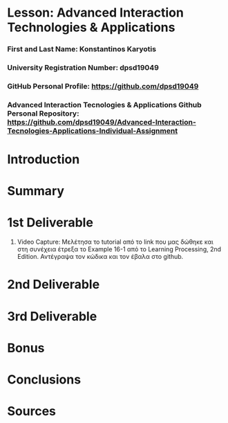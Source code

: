 # Lesson: Advanced Interaction Technologies & Applications

### First and Last Name: Konstantinos Karyotis
### University Registration Number: dpsd19049
### GitHub Personal Profile: https://github.com/dpsd19049
### Advanced Interaction Tecnologies & Applications Github Personal Repository: https://github.com/dpsd19049/Advanced-Interaction-Tecnologies-Applications-Individual-Assignment

# Introduction

# Summary


# 1st Deliverable
1. Video Capture:
   Μελέτησα το tutorial από το link που μας δώθηκε και στη συνέχεια έτρεξα το Example 16-1 από το Learning Processing, 2nd Edition. Αντέγραψα τον κώδικα και τον έβαλα στο github.

# 2nd Deliverable


# 3rd Deliverable 


# Bonus 


# Conclusions


# Sources
